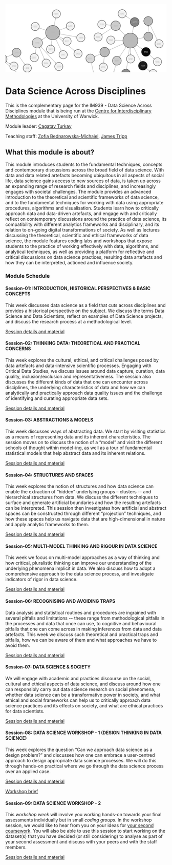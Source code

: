 ![teaser](images/teaser3.png)

# Data Science Across Disciplines

This is the complementary page for the IM939 - Data Science Across Disciplines module that is being run at the [Centre for Interdisciplinary Methodologies](https://warwick.ac.uk/fac/cross_fac/cim/) at the University of Warwick.

Module leader: [Cagatay Turkay](https://warwick.ac.uk/fac/cross_fac/cim/people/cagatay-turkay/)

Teaching staff: [Zofia Bednarowska-Michaiel](https://warwick.ac.uk/fac/cross_fac/cim/people/zofia-bednarowska-michaiel/), [James Tripp](https://warwick.ac.uk/fac/cross_fac/cim/people/james-tripp/)

## What this module is about?  

This module introduces students to the fundamental techniques, concepts and contemporary discussions across the broad field of data science. With data and data related artefacts becoming ubiquitous in all aspects of social life, data science gains access to new sources of data, is taken up across an expanding range of research fields and disciplines, and increasingly engages with societal challenges. The module provides an advanced introduction to the theoretical and scientific frameworks of data science, and to the fundamental techniques for working with data using appropriate procedures, algorithms and visualisation. Students learn how to critically approach data and data-driven artefacts, and engage with and critically reflect on contemporary discussions around the practice of data science, its compatibility with different analytics frameworks and disciplinary, and its relation to on-going digital transformations of society. As well as lectures discussing the theoretical, scientific and ethical frameworks of data science, the module features coding labs and workshops that expose students to the practice of working effectively with data, algorithms, and analytical techniques, as well as providing a platform for reflective and critical discussions on data science practices, resulting data artefacts and how they can be interpreted, actioned and influence society.

### Module Schedule  

#### Session-01: INTRODUCTION, HISTORICAL PERSPECTIVES & BASIC CONCEPTS 

This week discusses data science as a field that cuts across disciplines and provides a historical perspective on the subject. We discuss the terms Data Science and Data Scientists, reflect on examples of Data Science projects, and discuss the research process at a methodological level. 

[Session details and material](Sessions/session-01.html) 

#### Session-02: THINKING DATA: THEORETICAL AND PRACTICAL CONCERNS 

This week explores the cultural, ethical, and critical challenges posed by data artefacts and data-intensive scientific processes. Engaging with Critical Data Studies, we discuss issues around data capture, curation, data quality, inclusion/exclusion and representativeness. The session also discusses the different kinds of data that one can encounter across disciplines, the underlying characteristics of data and how we can analytically and practically approach data quality issues and the challenge of identifying and curating appropriate data sets.

[Session details and material](Sessions/session-02.html) 

#### Session-03: ABSTRACTIONS & MODELS 

This week discusses ways of abstracting data. We start by visiting statistics as a means of representing data and its inherent characteristics. The session moves on to discuss the notion of a “model” and visit the different schools of thought within model-ing, as well as a tour of fundamental statistical models that help abstract data and its inherent relations.

[Session details and material](Sessions/session-03.html) 

#### Session-04: STRUCTURES AND SPACES 

This week explores the notion of structures and how data science can enable the extraction of “hidden” underlying groups – clusters -- and hierarchical structures from data. We discuss the different techniques to surface and generate artificial boundaries and how the resulting artefacts can be interpreted. This session then investigates how artificial and abstract spaces can be constructed through different “projection” techniques, and how these spaces help us navigate data that are high-dimensional in nature and apply analytic frameworks to them.

[Session details and material](Sessions/session-04.html) 

#### Session-05: MULTI-MODEL THINKING AND RIGOUR IN DATA SCIENCE 

This week we focus on multi-model approaches as a way of thinking and how critical, pluralistic thinking can improve our understanding of the underlying phenomena implicit in data. We also discuss how to adopt a comprehensive approach to the data science process, and investigate indicators of rigor in data science.

[Session details and material](Sessions/session-05.html) 

#### Session-06: RECOGNISING AND AVOIDING TRAPS 

Data analysis and statistical routines and procedures are ingrained with several pitfalls and limitations -- these range from methodological pitfalls in the processes and data that once can use, to cognitive and behavioural pitfalls that one can come across in making inferences from data and data artefacts. This week we discuss such theoretical and practical traps and pitfalls, how we can be aware of them and what approaches we have to avoid them. 

[Session details and material](Sessions/session-06.html) 

#### Session-07: DATA SCIENCE & SOCIETY 

We will engage with academic and practices discourse on the social, cultural and ethical aspects of data science, and discuss around how one can responsibly carry out data science research on social phenomena, whether data science can be a transformative power in society, and what ethical and social frameworks can help us to critically approach data science practices and its effects on society, and what are ethical practices for data scientists.

[Session details and material](Sessions/session-07.html) 

#### Session-08: DATA SCIENCE WORKSHOP - 1 (DESIGN THINKING IN DATA SCIENCE)

This week explores the question “Can we approach data science as a design problem?” and discusses how one can embrace a user-centred approach to design appropriate data science processes. We will do this through hands-on practical where we go through the data science process over an applied case.

[Session details and material](Sessions/session-08.html) 

[Workshop brief](Sessions/session-08_WorkshopBrief.html) 

#### Session-09: DATA SCIENCE WORKSHOP - 2 

This *workshop week* will involve you working hands-on towards your final assessments individually but in small *coding groups*. In the workshop session, we would like to hear from you on your ideas for [your second coursework](https://moodle.warwick.ac.uk/mod/page/view.php?id=1162248). You will also be able to use this session to start working on the dataset(s) that you have decided (or still considering) to analyse as part of your second assessment and discuss with your peers and with the staff members.

 [Session details and material](Sessions/session-09.html) 